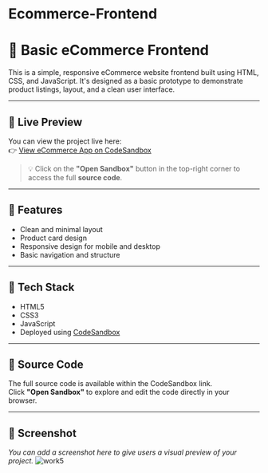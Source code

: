 # Ecommerce-Frontend

# 🛒 Basic eCommerce Frontend

This is a simple, responsive eCommerce website frontend built using HTML, CSS, and JavaScript. It's designed as a basic prototype to demonstrate product listings, layout, and a clean user interface.

---

## 🔗 Live Preview

You can view the project live here:  
👉 [View eCommerce App on CodeSandbox](https://dzt6w3.csb.app/)

> 💡 Click on the **"Open Sandbox"** button in the top-right corner to access the full **source code**.

---

## 📌 Features

- Clean and minimal layout
- Product card design
- Responsive design for mobile and desktop
- Basic navigation and structure

---

## 🚀 Tech Stack

- HTML5
- CSS3
- JavaScript
- Deployed using [CodeSandbox](https://dzt6w3.csb.app/)

---

## 📁 Source Code

The full source code is available within the CodeSandbox link.  
Click **"Open Sandbox"** to explore and edit the code directly in your browser.

---

## 📸 Screenshot

*You can add a screenshot here to give users a visual preview of your project.*
![work5](https://github.com/user-attachments/assets/6576cd8f-1752-4145-9e5e-e45853359bed)


